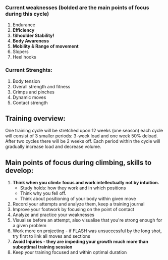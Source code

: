 ### Current weaknesses (bolded are the main points of focus during this cycle)
1. Endurance
2. **Efficiency**
3. **!Shoulder Stability!**
4. **Body Awareness**
5. **Mobility & Range of movement**
6. Slopers
7. Heel hooks

### Current Strenghts:
1. Body tension
2. Overall strength and fitness
3. Crimps and pinches
4. Dynamic moves
5. Contact strength

## Training overview: 
One training cycle will be stretched upon 12 weeks (one season) each cycle will consist of 3 smaller periods:
3-week load and one week 50% deload. After two cycles there will be 2 weeks off. Each period within the cycle will 
gradually increase load and decrease volume.

## Main points of focus during climbing, skills to develop:
1. **Think when you climb: focus and work intellectually not by intuition.** 
   - Study holds: how they work and in which positions
   - Think why you fell off.
   - Think about positioning of your body within given move
2. Record your attempts and analyze them, keep a training journal
3. Improve your footwork by focusing on the point of contact
4. Analyze and practice your weaknesses
5. Visualise before an attempt, also visualise that you're strong enough for a given problem
6. Work more on projecting - if FLASH was unsuccessful by the long shot, try first to link all moves and sections
7. **Avoid Injuries - they are impeding your growth much more than suboptimal training session**
8. Keep your training focused and within optimal duration
